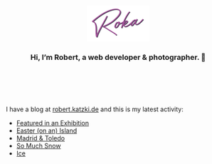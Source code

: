 <div align="center">
  <br>
  <br>
  <br>
  <br>
  <a href="https://robert.katzki.de/">
    <img width="140" src="https://github.com/ro-ka/ro-ka/blob/master/logo.svg" alt="Roka">
  </a>
  <br>
  <h3>Hi, I’m Robert, a web developer & photographer. 👋</h3>
 
  <br>
  <br>
  <br>
  <br>
</div>

I have a blog at [robert.katzki.de](https://robert.katzki.de/) and this is my latest activity:
<!-- BLOG-POST-LIST:START -->
- [Featured in an Exhibition](https://robert.katzki.de/posts/featured-in-an-exhibition)
- [Easter &lpar;on an&rpar; Island](https://robert.katzki.de/photos/2022/easter-on-an-island)
- [Madrid &amp; Toledo](https://robert.katzki.de/photos/2022/marid-toledo)
- [So Much Snow](https://robert.katzki.de/photos/2022/so-much-snow)
- [Ice](https://robert.katzki.de/photos/2022/ice)
<!-- BLOG-POST-LIST:END -->
